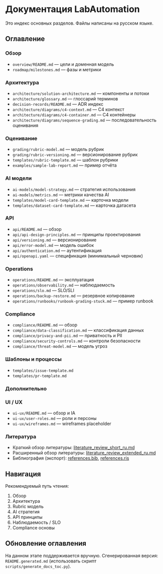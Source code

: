 # Документация LabAutomation

Это индекс основных разделов. Файлы написаны на русском языке.

## Оглавление

### Обзор

- `overview/README.md` — цели и доменная модель
- `roadmap/milestones.md` — фазы и метрики

### Архитектура

- `architecture/solution-architecture.md` — компоненты и потоки
- `architecture/glossary.md` — глоссарий терминов
- `decision-records/README.md` — ADR индекс
- `architecture/diagrams/c4-context.md` — C4 контекст
- `architecture/diagrams/c4-container.md` — C4 контейнеры
- `architecture/diagrams/sequence-grading.md` — последовательность оценивания

### Оценивание

- `grading/rubric-model.md` — модель рубрик
- `grading/rubric-versioning.md` — версионирование рубрик
- `templates/rubric-template.md` — шаблон рубрики
- `examples/sample-lab-report.md` — пример отчёта

### AI модели

- `ai-models/model-strategy.md` — стратегия использования
- `ai-models/metrics.md` — метрики качества AI
- `templates/model-card-template.md` — карточка модели
- `templates/dataset-card-template.md` — карточка датасета

### API

- `api/README.md` — обзор
- `api/api-design-principles.md` — принципы проектирования
- `api/versioning.md` — версионирование
- `api/error-model.md` — модель ошибок
- `api/authentication.md` — аутентификация
- `api/openapi.yaml` — спецификация (минимальный черновик)

### Operations

- `operations/README.md` — эксплуатация
- `operations/observability.md` — наблюдаемость
- `operations/slo.md` — SLO/SLI
- `operations/backup-restore.md` — резервное копирование
- `operations/runbooks/runbook-grading-stuck.md` — пример runbook

### Compliance

- `compliance/README.md` — обзор
- `compliance/data-classification.md` — классификация данных
- `compliance/privacy-and-pii.md` — приватность и PII
- `compliance/security-controls.md` — контроли безопасности
- `compliance/threat-model.md` — модель угроз

### Шаблоны и процессы

- `templates/issue-template.md`
- `templates/pr-template.md`

### Дополнительно

### UI / UX

- `ui-ux/README.md` — обзор и IA
- `ui-ux/user-roles.md` — роли и персоны
- `ui-ux/wireframes.md` — wireframes placeholder

### Литература

- Краткий обзор литературы: [literature_review_short_ru.md](/docs/literature_review_short_ru.md)
- Расширенный обзор литературы: [literature_review_extended_ru.md](/docs/literature_review_extended_ru.md)
- Библиография (экспорт): [references.bib](/docs/references.bib), [references.ris](/docs/references.ris)

## Навигация

Рекомендуемый путь чтения:

1. Обзор
2. Архитектура
3. Rubric модель
4. AI стратегия
5. API принципы
6. Наблюдаемость / SLO
7. Compliance основы

## Обновление оглавления

На данном этапе поддерживается вручную. Сгенерированная версия: `README.generated.md` (использовать скрипт `scripts/generate_docs_toc.py`).
